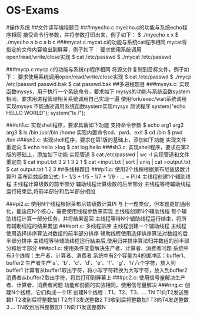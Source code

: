 # OS-Exams
#操作系统
##文件读写编程题目
###myecho.c
		myecho.c的功能与系统echo程序相同
		接受命令行参数，并将参数打印出来，例子如下：
		$ ./myecho x
		x
		$ ./myecho a b c
		a b c
###mycat.c
		mycat.c的功能与系统cat程序相同
		mycat将指定的文件内容输出到屏幕，例子如下：
		要求使用系统调用open/read/write/close实现
		$ cat /etc/passwd 
		$ ./mycat /etc/passwd 

###mycp.c
		mycp.c的功能与系统cp程序相同
		将源文件复制到目标文件，例子如下：
		要求使用系统调用open/read/write/close实现
		$ cat /etc/passwd
		$ ./mycp /etc/passwd passwd.bak 
		$ cat passwd.bak
##多进程题目
###mysys.c: 实现函数mysys，用于执行一个系统命令，要求如下
		mysys的功能与系统函数system相同，要求用进程管理相关系统调用自己实现一遍
		使用fork/exec/wait系统调用实现mysys
		不能通过调用系统函数system实现mysys
		测试程序
		system("echo HELLO WORLD");
		system("ls /");

###sh1.c: 实现shell程序，要求具备如下功能
		支持命令参数
		$ echo arg1 arg2 arg3
		$ ls /bin /usr/bin /home
		实现内置命令cd、pwd、exit
		$ cd /bin
		$ pwd
		/bin
###sh2.c: 实现shell程序，要求在第1版的基础上，添加如下功能
		实现文件重定向
		$ echo hello >log
		$ cat log
		hello
###sh3.c: 实现shell程序，要求在第2版的基础上，添加如下功能
		实现管道
$ cat /etc/passwd | wc -l
实现管道和文件重定向
$ cat input.txt
3
2
1
3
2
1
$ cat <input.txt | sort | uniq | cat >output.txt
$ cat output.txt
1
2
3
##多线程题目
###pi1.c: 使用2个线程根据莱布尼兹级数计算PI
莱布尼兹级数公式: 1 - 1/3 + 1/5 - 1/7 + 1/9 - ... = PI/4
主线程创建1个辅助线程
主线程计算级数的前半部分
辅助线程计算级数的后半部分
主线程等待辅助线程运行結束后,将前半部分和后半部分相加

###pi2.c: 使用N个线程根据莱布尼兹级数计算PI
与上一题类似，但本题更加通用化，能适应N个核心，需要使用线程参数来实现
主线程创建N个辅助线程
每个辅助线程计算一部分任务，并将结果返回
主线程等待N个辅助线程运行结束，将所有辅助线程的结果累加
###sort.c: 多线程排序
主线程创建一个辅助线程
主线程使用选择排序算法对数组的前半部分排序
辅助线程使用选择排序算法对数组的后半部分排序
主线程等待辅助线程运行結束后,使用归并排序算法归并数组的前半部分和后半部分
###pc1.c: 使用条件变量解决生产者、计算者、消费者问题
系统中有3个线程：生产者、计算者、消费者
系统中有2个容量为4的缓冲区：buffer1、buffer2
生产者生产'a'、'b'、'c'、‘d'、'e'、'f'、'g'、'h'八个字符，放入到buffer1
计算者从buffer1取出字符，将小写字符转换为大写字符，放入到buffer2
消费者从buffer2取出字符，将其打印到屏幕上
###pc2.c: 使用信号量解决生产者、计算者、消费者问题
功能和前面的实验相同，使用信号量解决
###ring.c: 创建N个线程，它们构成一个环
创建N个线程：T1、T2、T3、… TN
T1向T2发送整数1
T2收到后将整数加1
T2向T3发送整数2
T3收到后将整数加1
T3向T4发送整数3
…
TN收到后将整数加1
TN向T1发送整数N
